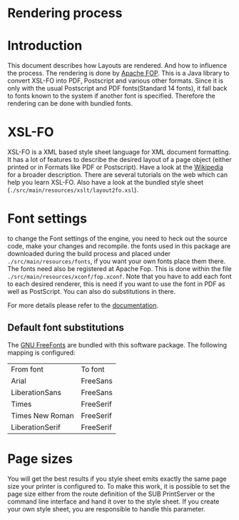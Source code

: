Rendering process
=================

# Introduction
This document describes how Layouts are rendered. And how to influence the process. The rendering is done by [Apache FOP](http://xmlgraphics.apache.org/fop/). This is a Java library to convert XSL-FO into PDF, Postscript and various other formats. Since it is only with the usual Postscript and PDF fonts(Standard 14 fonts), it fall back to fonts known to the system if another font is specified. Therefore the rendering can be done with bundled fonts.

# XSL-FO 
XSL-FO is a XML based style sheet language for XML document formatting. It has a lot of features to describe the desired layout of a page object (either printed or in Formats like PDF or Postscript). Have a look at the [Wikipedia](http://en.wikipedia.org/wiki/XSL_Formatting_Objects) for a broader description. There are several tutorials on the web which can help you learn XSL-FO. Also have a look at the bundled style sheet (`./src/main/resources/xslt/layout2fo.xsl`).

# Font settings
to change the Font settings of the engine, you need to heck out the source code, make your changes and recompile. the fonts used in this package are downloaded during the build process and placed under `./src/main/resources/fonts`, if you want your own fonts place them there. The fonts need also be registered at Apache Fop. This is done within the file `./src/main/resources/xconf/fop.xconf`. Note that you have to add each font to each desired renderer, this is need if you want to use the font in PDF as well as PostScript. You can also do substitutions in there.

For more details please refer to the [documentation](http://xmlgraphics.apache.org/fop/trunk/fonts.html).

## Default font substitutions
The [GNU FreeFonts](https://www.gnu.org/software/freefont/) are bundled with this software package. The following mapping is configured:

<table>
    <tr>
        <td>From font</td><td>To font</td>
    </tr>
    <tr>
        <td>Arial</td><td>FreeSans</td>
    </tr>
    <tr>
        <td>LiberationSans</td><td>FreeSans</td>
    </tr>
    <tr>
        <td>Times</td><td>FreeSerif</td>
    </tr>
    <tr>
        <td>Times New Roman</td><td>FreeSerif</td>
    </tr>
    <tr>
        <td>LiberationSerif</td><td>FreeSerif</td>
    </tr>
</table>

# Page sizes
You will get the best results if you style sheet emits exactly the same page size your printer is configured to. To make this work, it is possible to set the page size either from the route definition of the SUB PrintServer or the command line interface and hand it over to the style sheet. If you create your own style sheet, you are responsible to handle this parameter.